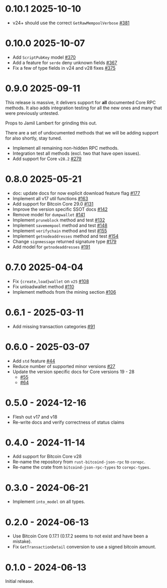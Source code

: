 # 0.10.1 2025-10-10

- v24+ should use the correct `GetRawMempoolVerbose` [#381](https://github.com/rust-bitcoin/corepc/pull/381)

# 0.10.0 2025-10-07

- Add `ScriptPubKey` model [#370](https://github.com/rust-bitcoin/corepc/pull/370)
- Add a feature for `serde` deny unknown fields [#367](https://github.com/rust-bitcoin/corepc/pull/367)
- Fix a few of type fields in v24 and v28 fixes [#375](https://github.com/rust-bitcoin/corepc/pull/375)

# 0.9.0 2025-09-11

This release is massive, it delivers support for **all** documented Core RPC
methods. It also adds integration testing for all the new ones and many that
were previously untested.

Props to Jamil Lambert for grinding this out.

There are a set of undocumented methods that we will be adding support
for also shortly, stay tuned.

- Implement all remaining non-hidden RPC methods.
- Integration test all methods (excl. two that have open issues).
- Add support for Core `v28.2` [#279](https://github.com/rust-bitcoin/corepc/pull/279)

# 0.8.0 2025-05-21

- doc: update docs for now explicit download feature flag [#177](https://github.com/rust-bitcoin/corepc/pull/177)
- Implement all v17 util functions [#163](https://github.com/rust-bitcoin/corepc/pull/163)
- Add support for Bitcoin Core 29.0 [#131](https://github.com/rust-bitcoin/corepc/pull/131)
- Improve the version specific SSOT docs [#142](https://github.com/rust-bitcoin/corepc/pull/142)
- Remove model for `dumpwallet` [#141](https://github.com/rust-bitcoin/corepc/pull/141)
- Implement `pruneblock` method and test [#132](https://github.com/rust-bitcoin/corepc/pull/132)
- Implement `savemempool` method and test [#148](https://github.com/rust-bitcoin/corepc/pull/148)
- Implement `verifychain` method and test [#155](https://github.com/rust-bitcoin/corepc/pull/155)
- Implement `getnodeaddresses` method and test [#154](https://github.com/rust-bitcoin/corepc/pull/154)
- Change `signmessage` returned signature type [#179](https://github.com/rust-bitcoin/corepc/pull/179)
- Add model for `getnodeaddresses` [#191](https://github.com/rust-bitcoin/corepc/pull/191)

# 0.7.0 2025-04-04

- Fix `{create,load}wallet` on `v25` [#108](https://github.com/rust-bitcoin/corepc/pull/108)
- Fix unloadwallet method [#110](https://github.com/rust-bitcoin/corepc/pull/110)
- Implement methods from the mining section [#106](https://github.com/rust-bitcoin/corepc/pull/106)

# 0.6.1 - 2025-03-11

- Add missing transaction categories [#91](https://github.com/rust-bitcoin/corepc/pull/91)

# 0.6.0 - 2025-03-07

- Add `std` feature [#44](https://github.com/rust-bitcoin/corepc/pull/44)
- Reduce number of supported minor versions [#27](https://github.com/rust-bitcoin/corepc/pull/27)
- Update the version specific docs for Core versions 19 - 28
   - [#55](https://github.com/rust-bitcoin/corepc/pull/55)
   - [#64](https://github.com/rust-bitcoin/corepc/pull/64)

# 0.5.0 - 2024-12-16

- Flesh out v17 and v18
- Re-write docs and verify correctness of status claims

# 0.4.0 - 2024-11-14

- Add support for Bitcoin Core v28
- Re-name the repository from `rust-bitcoind-json-rpc` to `corepc`.
- Re-name the crate from `bitcoind-json-rpc-types` to `corepc-types`.

# 0.3.0 - 2024-06-21

- Implement `into_model` on all types.

# 0.2.0 - 2024-06-13

- Use Bitcoin Core 0.17.1 (0.17.2 seems to not exist and have been a mistake).
- Fix `GetTransactionDetail` conversion to use a signed bitcoin amount.

# 0.1.0 - 2024-06-13

Initial release.
